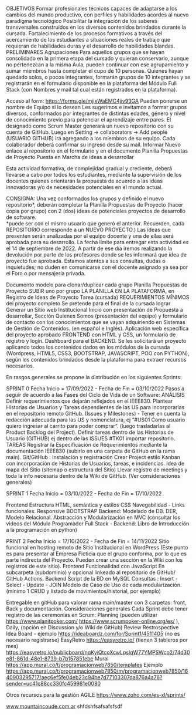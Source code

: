 OBJETIVOS
Formar profesionales técnicos capaces de adaptarse a los cambios del mundo productivo, con perfiles y habilidades acordes al nuevo paradigma tecnológico
Posibilitar la integración de los saberes transversales construidos en los diversos contenidos brindados durante la cursada.
Fortalecimiento de los procesos formativos a través del acercamiento de los estudiantes a situaciones reales de trabajo que requieran de habilidades duras y el desarrollo de habilidades blandas.
PRELIMINARES
Agrupaciones
Para aquellos grupos que se hayan consolidado en la primera etapa del cursado y quieran conservarlo, aunque no pertenezcan a la misma Aula, pueden continuar con ese agrupamiento y sumar miembros hasta completar el cupo de 10 personas.
Quienes hayan quedado solos, o pocos integrantes, formarán grupos de 10 integrantes y se registrarán en el formulario  disponible en la plataforma del Módulo Full Stack (con Nombres y mail tal cual están registrados en la plataforma).
  
Acceso al form:  https://forms.gle/mjixWaEMC4jiv93GA 
Pueden ponerse un nombre de Equipo si lo desean
Les sugerimos e invitamos a formar grupos diversos, conformados por integrantes de distintas edades, género y nivel de conocimiento previo para potenciar el aprendizaje entre pares.
El designado como Scrum Master generará un nuevo repositorio con su cuenta de GitHub. Luego en Setting -> collaborators -> Add people (USUARIO GITHUB) irá agregando a los miembros de su equipo.
Cada colaborador deberá confirmar su ingreso desde su mail.
Informar Nuevo enlace al repositorio en el formulario y en el documento Planilla Propuestas de Proyecto
Puesta en Marcha de ideas a desarrollar

Esta actividad formativa, de complejidad gradual y creciente, deberá llevarse a cabo por todos los estudiantes, mediante la supervisión de los docentes quienes orientarán la propuesta de acuerdo a las ideas innovadoras y/o de necesidades potenciales en el mundo actual.

CONSIGNA: 
Una vez conformados los grupos y definido el nuevo repositorio*, deberán completar la  Planilla Propuestas de Proyecto (hacer copia por grupo) con 2 (dos) ideas de potenciales proyectos de desarrollo de software.  
*puede ser con el mismo usuario que generó el anterior. Recuerden, cada REPOSITORIO corresponde a un NUEVO PROYECTO.)
Las ideas que presenten serán analizadas por el equipo docente y una de ellas será aprobada para su desarrollo.
La fecha límite para entregar esta actividad es el 14 de septiembre de 2022. A partir de ese día iremos realizando la devolución por parte de los profesores donde se les informará que idea de proyecto fue aprobada. 
Estamos atentos a sus consultas, dudas o inquietudes; no duden en comunicarse con el docente asignado ya sea por el Foro o por mensajería privada. 

Documento modelo para clonar/duplicar cada grupo Planilla Propuestas de Proyecto
SUBIR uno por grupo LA PLANILLA EN LA PLATAFORMA, en Registro de Ideas de Proyecto Tarea (cursada)
REQUERIMIENTOS MÍNIMOS del proyecto completo
Se pretende para el final de la cursada lograr 
Generar un Sitio web Institucional Inicio con presentación de Propuesta a desarrollar, Sección Quienes Somos (presentación del equipo) y formulario de contacto con los conocimientos que se vayan adquiriendo en Sistemas de Gestión de Contenidos. (en español e Inglés).
Aplicación web específica del proyecto aprobado FRONTEND con HTML y CSS, un formulario de registro y login. Dashboard para el BACKEND.
Se les solicitará un proyecto aplicando todos los contenidos dados en los módulos de la cursada (Wordpress, HTML5, CSS3, BOOTSTRAP, JAVASCRIPT, POO con PYTHON), según los contenidos brindados desde la plataforma para extraer recursos necesarios.

En rasgos generales se propone la distribución en los siguientes Sprints:

SPRINT 0
Fecha Inicio = 17/09/2022 -  Fecha de Fin = 03/10/2022
Pasos a seguir de acuerdo a las Fases del Ciclo de Vida de un Software:
ANÁLISIS
Definir requerimientos que dejarán reflejados en el IEEE830.
Plantear Historias de Usuarios y Tareas dependientes de las US para incorporarlas en el repositorio remoto GitHub. (Issues y Milestones) - Tener en cuenta la redacción adecuada para las US y nomenclatura, ej “#US01 Como usuario quiero ingresar al carrito para poder comprar”.  (luego trasladarlas al Product Backlog del Project).
Definir tareas dentro de las Historias de Usuario (GITHUB) ej dentro de las ISSUES  #TK01 importar repositorio.
TAREAS
Registrar la Especificación de Requerimientos mediante la documentación IEEE830 (subirlo en una carpeta de GitHub en la rama main).
Git/GitHub : Instalación y registración
Crear Project estilo Kanban con incorporación de Historias de Usuarios, tareas, e incidencias.
Idea de mapa del Sitio (sitemap o estructura del Sitio)
Llevar registro de meetings y toda la info necesaria dentro de la Wiki de GitHub. (Ver consideraciones generales)

SPRINT 1
Fecha Inicio = 03/10/2022 -  Fecha de Fin = 17/10/2022

Frontend 
 Estructura HTML, semántica y estilos CSS
Navegabilidad - Links funcionales. Responsive
BOOTSTRAP
Backend: 
Modelado de DB. DER, Modelo Relacional. 
Abstracción y Modularización en MVC (consultar los videos del Módulo Programador Full Stack - Backend: Libro de Introducción a la programación en python)

PRINT 2
Fecha Inicio = 17/10/2022 -  Fecha de Fin = 14/11/2022
Sitio funcional en hosting remoto de Sitio Institucional en WordPress (Este punto es para presentar al Empresa Ficticia que el grupo conforma, por lo que es parte indirecta del Proyecto. Pueden crear una sección en la Wiki con los registros de este sitio).
Frontend 
Funcionalidad con JavaScript
En subcarpeta (subdominio) y opcional linkeado al repositorio de GitHub/ GitHub Actions.
Backend
Script de la BD en MySQL
Consultas : Insert - Select - Update - JOIN
Modelo de Caso de Uso de cada modularización.(mínimo 1 CRUD y listado de movimientos/historial, por ejemplo)

Entregable en gitHub para valorar rama main/master con 3 carpetas: front, Back y documentación.
Consideraciones generales
Cada Sprint debe tener registro de las ceremonias en Scrum: 
Planning (pueden utilizar https://www.planitpoker.com/  https://www.scrumpoker-online.org/es/ ), 
Daily, (opción en Discussion y/o Wiki de GitHub)
Review
Restrospective 
Idea Board - ejemplo https://ideaboardz.com/for/Sprint1/4511405 (no es necesario registrarse)
EasyRetro  https://easyretro.io/ (tienen 3 tableros por mes) https://easyretro.io/publicboard/nqKyiQtcoXcwLpslqW77YMPSWcp2/74d30e81-861d-48e1-8739-b7b157851ebe
Mural https://app.mural.co/t/programacionweb7850/templates
Ejemplo https://app.mural.co/t/programacionweb7850/m/programacionweb7850/1640903295717/aec6ef5fe04eb23c94be7d77103307da876a4a76?sender=uc41c88cc330fc459981e0080

Otros recursos para la gestión AGILE https://www.zoho.com/es-xl/sprints/

www.mountaincoude.com.ar
shfdshfsafsafsfsdf